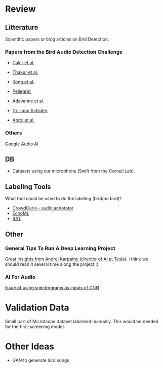 # Review

## Litterature

Scientific papers or blog articles on Bird Detection.

### Papers from the Bird Audio Detection Challenge

- [Cakir et al.](http://ieeexplore.ieee.org/document/8081508/)

- [Thakur et al.](http://ieeexplore.ieee.org/document/8081510/)

- [Kong et al.](http://ieeexplore.ieee.org/document/8081509/)

- [Pellegrini](http://ieeexplore.ieee.org/document/8081506/)

- [Adavanne et al.](http://ieeexplore.ieee.org/document/8081505/)

- [Grill and Schlüter](http://ieeexplore.ieee.org/document/8081512/)

- [Abrol et al.](http://ieeexplore.ieee.org/document/8081510/)

### Others

[Google Audio AI](https://ai.google/research/pubs/pub45611)

## DB

- Datasets using our microphone (Swift from the Cornell Lab).

## Labeling Tools

What tool could be used to do the labeling (bird/no bird)?

- [CrowdCurio - audio annotator](https://github.com/CrowdCurio/audio-annotator)
- [EchoML](https://github.com/ritazh/EchoML)
- [BAT](https://github.com/BlaiMelendezCatalan/BAT)

## Other

### General Tips To Run A Deep Learning Project

[Great insights from Andrej Karpathy (director of AI at Tesla)](https://karpathy.github.io/2019/04/25/recipe/). I think we should read it several time along the project :)

### AI For Audio

[Issue of using spectrograms as inputs of CNN](https://towardsdatascience.com/whats-wrong-with-spectrograms-and-cnns-for-audio-processing-311377d7ccd
)





# Validation Data

Small part of Microfaune dataset labelised manually. This would be needed for the first-screening model.



# Other Ideas

- GAN to generate bird songs



